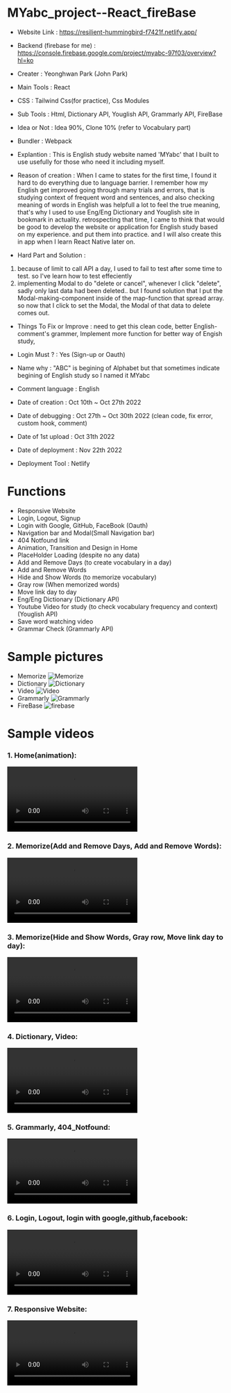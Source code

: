 # MYabc_project--React_fireBase
- Website Link : https://resilient-hummingbird-f7421f.netlify.app/
- Backend (firebase for me) : https://console.firebase.google.com/project/myabc-97f03/overview?hl=ko

- Creater : Yeonghwan Park (John Park)
- Main Tools : React
- CSS : Tailwind Css(for practice), Css Modules
- Sub Tools : Html, Dictionary API, Youglish API, Grammarly API, FireBase
- Idea or Not : Idea 90%, Clone 10% (refer to Vocabulary part)
- Bundler : Webpack
- Explantion :
This is English study website named 'MYabc' that I built to use usefully for those who need it including myself.
- Reason of creation :
When I came to states for the first time, I found it hard to do everything due to language barrier.
I remember how my English get improved going through many trials and errors, that is studying context of frequent word and sentences,
and also checking meaning of words in English was helpfull a lot to feel the true meaning,
that's why I used to use Eng/Eng Dictionary and Youglish site in bookmark in actuality.
retrospecting that time, I came to think that would be good to develop the website or application for English study based on my experience.
and put them into practice. and I will also create this in app when I learn React Native later on.
- Hard Part and Solution :
1. because of limit to call API a day, I used to fail to test after some time to test. so I've learn how to test effeciently
2. implementing Modal to do "delete or cancel", whenever I click "delete", sadly only last data had been deleted.. but I found solution that I put the Modal-making-component inside of the map-function that spread array. so now that I click to set the Modal, the Modal of that data to delete comes out.
- Things To Fix or Improve : need to get this clean code, better English-comment's grammer, Implement more function for better way of Engish study,
- Login Must ? : Yes (Sign-up or Oauth) 
- Name why : "ABC" is begining of Alphabet but that sometimes indicate begining of English study so I named it MYabc

- Comment language : English

- Date of creation : Oct 10th ~ Oct 27th 2022
- Date of debugging : Oct 27th ~ Oct 30th 2022 (clean code, fix error, custom hook, comment)
- Date of 1st upload : Oct 31th 2022
- Date of deployment : Nov 22th 2022
- Deployment Tool : Netlify

# Functions
- Responsive Website
- Login, Logout, Signup
- Login with Google, GitHub, FaceBook (Oauth)
- Navigation bar and Modal(Small Navigation bar)
- 404 Notfound link
- Animation, Transition and Design in Home
- PlaceHolder Loading (despite no any data)
- Add and Remove Days (to create vocabulary in a day)
- Add and Remove Words
- Hide and Show Words (to memorize vocabulary)
- Gray row (When memorized words)
- Move link day to day
- Eng/Eng Dictionary (Dictionary API)
- Youtube Video for study (to check vocabulary frequency and context) (Youglish API)
- Save word watching video
- Grammar Check (Grammarly API)

# Sample pictures
- Memorize
![Memorize](https://user-images.githubusercontent.com/106279616/199054212-1bd8130e-eea3-464c-a9c7-da1cda89983f.png)
- Dictionary
![Dictionary](https://user-images.githubusercontent.com/106279616/199054242-e7c3554e-a9b0-4a60-b113-b24017c0c362.png)
- Video
![Video](https://user-images.githubusercontent.com/106279616/199054266-3fd627b8-f399-47ab-9b14-1deb5df008f6.png)
- Grammarly
![Grammarly](https://user-images.githubusercontent.com/106279616/199054283-a6dfca30-ce8d-4cd6-babc-0eed9f2385ee.png)
- FireBase
![firebase](https://user-images.githubusercontent.com/106279616/199058144-14c6f042-3f23-4962-8616-5ba56c891354.jpg)

# Sample videos
<h3> 1. Home(animation): </h3>
<video src="https://user-images.githubusercontent.com/106279616/199087744-cd8b906d-ba6b-428e-8883-91c2e21b4265.mp4"></video>
<h3> 2. Memorize(Add and Remove Days, Add and Remove Words): </h3>
<video src="https://user-images.githubusercontent.com/106279616/199088027-eb52e16f-ce96-494d-88b2-f9147a9da9ca.mp4"></video>
<h3> 3. Memorize(Hide and Show Words, Gray row, Move link day to day): </h3>
<video src="https://user-images.githubusercontent.com/106279616/199088111-e918ee2c-9519-4da1-9b67-410800fd6096.mp4"></video>
<h3> 4. Dictionary, Video: </h3>
<video src="https://user-images.githubusercontent.com/106279616/199088254-461b05ad-fa3b-4fca-b823-797412cdb5c0.mp4"></video>
<h3> 5. Grammarly, 404_Notfound: </h3>
<video src="https://user-images.githubusercontent.com/106279616/199088297-e9049d25-520a-46d0-a640-0248ff0ca84f.mp4"></video>
<h3> 6. Login, Logout, login with google,github,facebook: </h3>
<video src="https://user-images.githubusercontent.com/106279616/199088453-87a07fe3-7c62-4490-b6f6-faa98385ad9c.mp4"></video>
<h3> 7. Responsive Website: </h3>
<video src="https://user-images.githubusercontent.com/106279616/199088711-705eb95a-1dd4-48f5-8047-a7056816f86d.mp4"></video>

